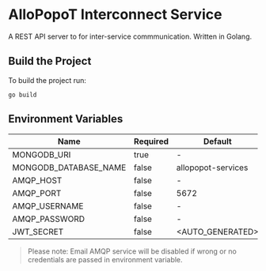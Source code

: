 # AlloPopoT Interconnect Service

A REST API server to for inter-service commmunication.
Written in Golang.

## Build the Project

To build the project run:

    go build

## Environment Variables

| Name                  | Required | Default            |
| --------------------- | -------- | ------------------ |
| MONGODB_URI           | true     | -                  |
| MONGODB_DATABASE_NAME | false    | allopopot-services |
| AMQP_HOST             | false    | -                  |
| AMQP_PORT             | false    | 5672               |
| AMQP_USERNAME         | false    | -                  |
| AMQP_PASSWORD         | false    | -                  |
| JWT_SECRET            | false    | <AUTO_GENERATED>   |

> Please note: Email AMQP service will be disabled if wrong or no credentials are passed  in environment variable.